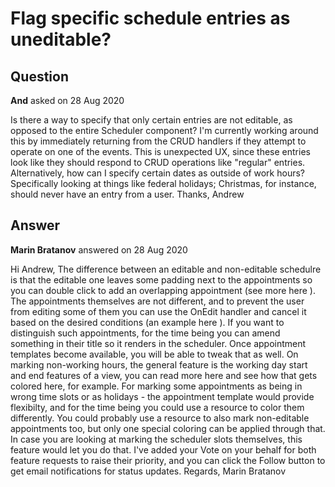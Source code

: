 # Flag specific schedule entries as uneditable?

## Question

**And** asked on 28 Aug 2020

Is there a way to specify that only certain entries are not editable, as opposed to the entire Scheduler component? I'm currently working around this by immediately returning from the CRUD handlers if they attempt to operate on one of the events. This is unexpected UX, since these entries look like they should respond to CRUD operations like "regular" entries. Alternatively, how can I specify certain dates as outside of work hours? Specifically looking at things like federal holidays; Christmas, for instance, should never have an entry from a user. Thanks, Andrew

## Answer

**Marin Bratanov** answered on 28 Aug 2020

Hi Andrew, The difference between an editable and non-editable schedulre is that the editable one leaves some padding next to the appointments so you can double click to add an overlapping appointment (see more here ). The appointments themselves are not different, and to prevent the user from editing some of them you can use the OnEdit handler and cancel it based on the desired conditions (an example here ). If you want to distinguish such appointments, for the time being you can amend something in their title so it renders in the scheduler. Once appointment templates become available, you will be able to tweak that as well. On marking non-working hours, the general feature is the working day start and end features of a view, you can read more here and see how that gets colored here, for example. For marking some appointments as being in wrong time slots or as holidays - the appointment template would provide flexibilty, and for the time being you could use a resource to color them differently. You could probably use a resource to also mark non-editable appointments too, but only one special coloring can be applied through that. In case you are looking at marking the scheduler slots themselves, this feature would let you do that. I've added your Vote on your behalf for both feature requests to raise their priority, and you can click the Follow button to get email notifications for status updates. Regards, Marin Bratanov
